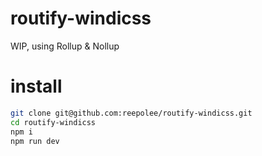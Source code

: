 # routify-windicss

WIP, using Rollup & Nollup

# install

```bash
git clone git@github.com:reepolee/routify-windicss.git
cd routify-windicss
npm i
npm run dev
```

